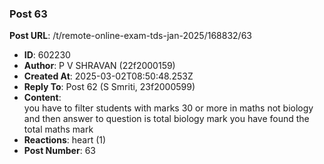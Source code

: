 ### Post 63
**Post URL**: /t/remote-online-exam-tds-jan-2025/168832/63
- **ID**: 602230
- **Author**: P V SHRAVAN (22f2000159)
- **Created At**: 2025-03-02T08:50:48.253Z
- **Reply To**: Post 62 (S Smriti, 23f2000599)
- **Content**:  
  you have to filter students with marks 30 or more in maths not biology and then answer to question is total biology mark you have found the total maths mark
- **Reactions**: heart (1)
- **Post Number**: 63

